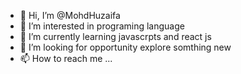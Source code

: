 - 👋 Hi, I’m @MohdHuzaifa
- 👀 I’m interested in programing language 
- 🌱 I’m currently learning javascrpts and react js 
- 💞️ I’m looking for opportunity explore somthing new 
- 📫 How to reach me ...

<!---
MohdHuzaifa363/MohdHuzaifa363 is a ✨ special ✨ repository because its `README.md` (this file) appears on your GitHub profile.
You can click the Preview link to take a look at your changes.
--->
